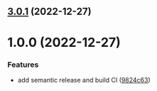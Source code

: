 ## [3.0.1](https://github.com/ssbarbee/app-store-ratings/compare/v3.0.0...v3.0.1) (2022-12-27)

# 1.0.0 (2022-12-27)


### Features

* add semantic release and build CI ([9824c63](https://github.com/ssbarbee/app-store-ratings/commit/9824c63c45db9e5eea8304d621158469235f934b))
